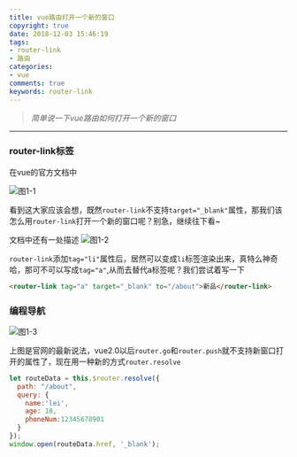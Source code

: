 ```yaml
---
title: vue路由打开一个新的窗口
copyright: true
date: 2018-12-03 15:46:19
tags:
- router-link
- 路由
categories:
- vue
comments: true
keywords: router-link
---
```


>*简单说一下vue路由如何打开一个新的窗口*
***

<!-- more -->
### router-link标签

在vue的官方文档中

![图1-1](图一.png)

看到这大家应该会想，既然`router-link`不支持`target="_blank"`属性，那我们该怎么用`router-link`打开一个新的窗口呢？别急，继续往下看~

文档中还有一处描述
![图1-2](图二.png)

`router-link`添加`tag="li"`属性后，居然可以变成`li`标签渲染出来，真特么神奇哈，那可不可以写成`tag="a"`,从而去替代a标签呢？我们尝试着写一下

```html
<router-link tag="a" target="_blank" to="/about">新品</router-link>
```

### 编程导航

![图1-3](图三.png)

上图是官网的最新说法，vue2.0以后`router.go`和`router.push`就不支持新窗口打开的属性了，现在用一种新的方式`router.resolve`

```javascript
let routeData = this.$router.resolve({
  path: "/about",
  query: {
    name:'lei',
    age: 18,
    phoneNum:12345678901 
  }
});
window.open(routeData.href, '_blank');
```